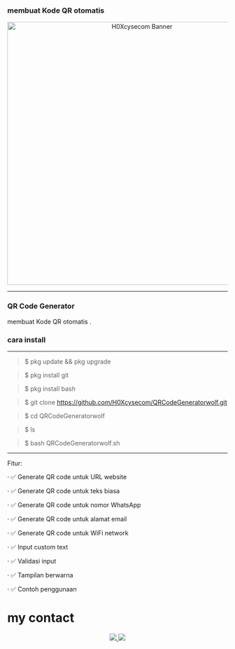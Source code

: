 ### membuat Kode QR otomatis 

<p align="center">
  <img src="https://d.top4top.io/p_3548ztxiz0.jpg" alt="H0Xcysecom Banner" width="600"/>
</p>

---

### QR Code Generator 
membuat Kode QR otomatis .


### cara install

---

> $ pkg update && pkg upgrade 

> $ pkg install git

> $ pkg install bash 

> $ git clone https://github.com/H0Xcysecom/QRCodeGeneratorwolf.git

> $ cd QRCodeGeneratorwolf

> $ ls 

> $ bash QRCodeGeneratorwolf.sh

---

Fitur:

· ✅ Generate QR code untuk URL website

· ✅ Generate QR code untuk teks biasa

· ✅ Generate QR code untuk nomor WhatsApp

· ✅ Generate QR code untuk alamat email

· ✅ Generate QR code untuk WiFi network

· ✅ Input custom text

· ✅ Validasi input

· ✅ Tampilan berwarna

· ✅ Contoh penggunaan

# my contact
<p align="center">
  <a href="https://t.me/ownFrostWolf">
    <img src="https://img.shields.io/badge/Telegram-000000?style=for-the-badge&logo=telegram&logoColor=white" />
  </a>
  <a href="https://www.tiktok.com/@latest_news_team.markasv?_t=ZS-8zmyWM7yZBB&_r=1">
    <img src="https://img.shields.io/badge/TikTok-000000?style=for-the-badge&logo=tiktok&logoColor=white" />
  </a>
</p>
